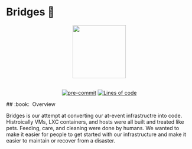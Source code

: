 # Bridges 🌉

<div align="center">
  <img src="docs/assets/clu2.jpg?raw=true" align="center" height="144px"/>
</div>

<br/>

<div align="center">

[![pre-commit](https://img.shields.io/badge/pre--commit-enabled-brightgreen?logo=pre-commit&logoColor=white&style=for-the-badge)](https://github.com/pre-commit/pre-commit)
[![Lines of code](https://img.shields.io/tokei/lines/github/magfest/bridges?style=for-the-badge&color=brightgreen&label=lines&logo=codefactor&logoColor=white)](https://github.com/magfest/bridges/graphs/contributors)

</div>
## :book:&nbsp; Overview

Bridges is our attempt at converting our at-event infrastructre into code. Histroically VMs, LXC containers, and hosts were all built and treated like pets. Feeding, care, and cleaning were done by humans. We wanted to make it easier for people to get started with our infrastructure and make it easier to maintain or recover from a disaster.
